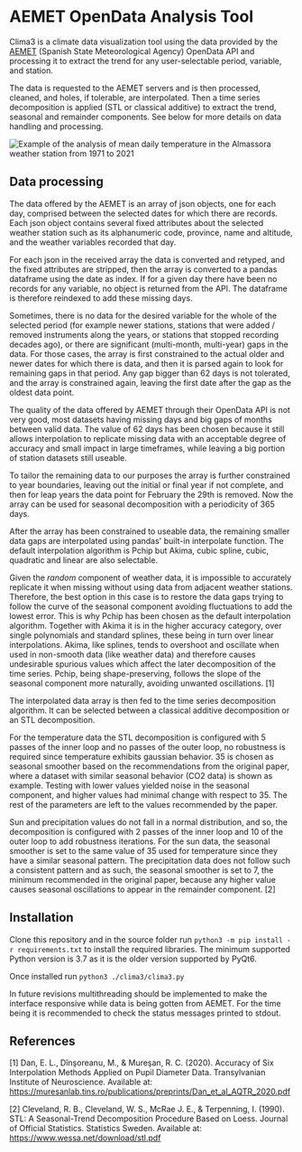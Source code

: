  # AEMET OpenData Analysis Tool

Clima3 is a climate data visualization tool using the data provided by the 
[AEMET](https://www.aemet.es/en/portada) (Spanish State Meteorological Agency)
OpenData API and processing it to extract the trend for any user-selectable period,
variable, and station.

The data is requested to the AEMET servers and is then processed, cleaned, and holes,
if tolerable, are interpolated. Then a time series decomposition is applied (STL or
classical additive) to extract the trend, seasonal and remainder components. See 
below for more details on data handling and processing.

![Example of the analysis of mean daily temperature in the Almassora weather
station from 1971 to 2021](https://i.imgur.com/S0vASpb.png)

 ## Data processing
The data offered by the AEMET is an array of json objects, one for each day,
comprised between the selected dates for which there are records. Each json object
contains several fixed attributes about the selected weather station such as its
alphanumeric code, province, name and altitude, and the weather variables recorded
that day.

For each json in the received array the data is converted and retyped, and the fixed 
attributes are stripped, then the array is converted to a pandas dataframe using the
date as index. If for a given day there have been no records for any variable, no
object is returned from the API. The dataframe is therefore reindexed to add these 
missing days.

Sometimes, there is no data for the desired variable for the whole of the selected 
period (for example newer stations, stations that were added / removed instruments
along the years, or stations that stopped recording decades ago), or there are 
significant (multi-month, multi-year) gaps in the data. For those cases, the array
is first constrained to the actual older and newer dates for which there is data,
and then it is parsed again to look for remaining gaps in that period. Any gap bigger
than 62 days is not tolerated, and the array is constrained again, leaving the first
date after the gap as the oldest data point.

The quality of the data offered by AEMET through their OpenData API is not very
good, most datasets having missing days and big gaps of months between valid
data. The value of 62 days has been chosen because it still allows interpolation
to replicate missing data with an acceptable degree of accuracy and small impact
in large timeframes, while leaving a big portion of station datasets still useable.

To tailor the remaining data to our purposes the array is further constrained to
year boundaries, leaving out the initial or final year if not complete, and then
for leap years the data point for February the 29th is removed. Now the array can
be used for seasonal decomposition with a periodicity of 365 days.

After the array has been constrained to useable data, the remaining smaller data gaps
are interpolated using pandas' built-in interpolate function. The default
interpolation algorithm is Pchip but Akima, cubic spline, cubic, quadratic and linear
are also selectable.

Given the _random_ component of weather data, it is impossible to accurately 
replicate it when missing without using data from adjacent weather stations. Therefore,
the best option in this case is to restore the data gaps trying to follow the curve
of the seasonal component avoiding fluctuations to add the lowest error. This is why 
Pchip has been chosen as the default interpolation algorithm. Together with Akima it
is in the higher accuracy category, over single polynomials and standard splines, these
being in turn over linear interpolations. Akima, like splines, tends to overshoot and
oscillate when used in non-smooth data (like weather data) and therefore causes
undesirable spurious values which affect the later decomposition of the time series.
Pchip, being shape-preserving, follows the slope of the seasonal component more
naturally, avoiding unwanted oscillations. [1]

The interpolated data array is then fed to the time series decomposition algorithm.
It can be selected between a classical additive decomposition or an STL decomposition.

For the temperature data the STL decomposition is configured with 5 passes of the 
inner loop and no passes of the outer loop, no robustness is required since temperature
exhibits gaussian behavior. 35 is chosen as seasonal smoother based on the recommendations
from the original paper, where a dataset with similar seasonal behavior (CO2 data) is shown
as example. Testing with lower values yielded noise in the seasonal component, and higher
values had minimal change with respect to 35. The rest of the parameters are left to the
values recommended by the paper.

Sun and precipitation values do not fall in a normal distribution, and so, the
decomposition is configured with 2 passes of the inner loop and 10 of the outer loop
to add robustness iterations. For the sun data, the seasonal smoother is set to the same
value of 35 used for temperature since they have a similar seasonal pattern. The precipitation
data does not follow such a consistent pattern and as such, the seasonal smoother is set to 7,
the minimum recommended in the original paper, because any higher value causes seasonal
oscillations to appear in the remainder component. [2]

 ## Installation
Clone this repository and in the source folder run ```python3 -m pip install -r requirements.txt```
to install the required libraries. The minimum supported Python version is 3.7 as it is the
older version supported by PyQt6.

Once installed run ```python3 ./clima3/clima3.py```

In future revisions multithreading should be implemented to make the interface responsive while
data is being gotten from AEMET. For the time being it is recommended to check the status 
messages printed to stdout.

 ## References
[1] Dan, E. L., Dînşoreanu, M., & Mureşan, R. C. (2020). Accuracy of Six Interpolation
Methods Applied on Pupil Diameter Data. Transylvanian Institute of Neuroscience.
Available at: https://muresanlab.tins.ro/publications/preprints/Dan_et_al_AQTR_2020.pdf


[2] Cleveland, R. B., Cleveland, W. S., McRae J. E., &  Terpenning, I. (1990). STL: A
Seasonal-Trend Decomposition Procedure Based on Loess. Journal of Official Statistics.
Statistics Sweden. Available at: https://www.wessa.net/download/stl.pdf
